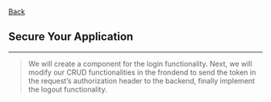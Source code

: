[Back](README.md)

## Secure Your Application

<hr>


> We will create a component for the login functionality. Next, we will modify our CRUD functionalities in the frondend to send the token in the request’s authorization header to the backend, finally implement the logout functionality.

